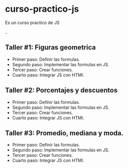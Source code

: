 # curso-practico-js
Es un curso practico de JS

..

## Taller #1: Figuras geometrica

- Primer paso: Definir las formulas.
- Segundo paso: Implementar las formulas en JS. 
- Tercer paso: Crear funciones.
- Cuarto paso: Integrar JS con HTMl.

## Taller #2: Porcentajes y descuentos

- Primer paso: Definir las formulas.
- Segundo paso: Implementar las formulas en JS. 
- Tercer paso: Crear funciones.
- Cuarto paso: Integrar JS con HTMl.

## Taller #3: Promedio, mediana y moda.

- Primer paso: Definir las formulas.
- Segundo paso: Implementar las formulas en JS. 
- Tercer paso: Crear funciones.
- Cuarto paso: Integrar JS con HTMl.

